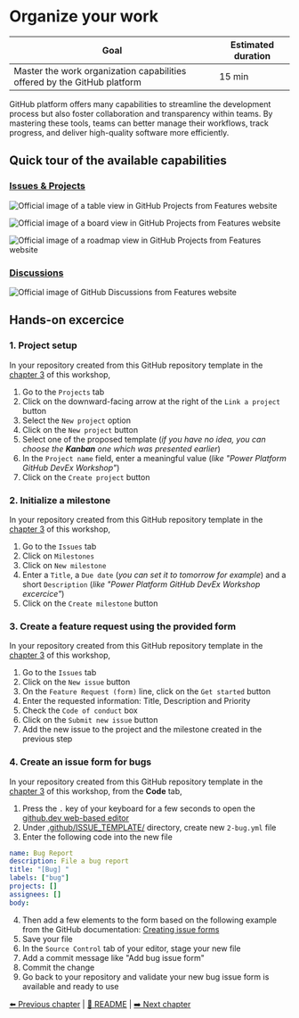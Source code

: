# Organize your work

| **Goal**                                                                 | **Estimated duration** |
| ------------------------------------------------------------------------ | ---------------------- |
| Master the work organization capabilities offered by the GitHub platform | 15 min                 |

GitHub platform offers many capabilities to streamline the development process but also foster collaboration and transparency within teams.
By mastering these tools, teams can better manage their workflows, track progress, and deliver high-quality software more efficiently.

## Quick tour of the available capabilities

### [Issues & Projects](https://github.com/features/issues)

![Official image of a table view in GitHub Projects from Features website](https://github.githubassets.com/assets/memex-view-table-ab6c736cecef.png?width=1824&format=webpll)

![Official image of a board view in GitHub Projects from Features website](https://github.githubassets.com/assets/memex-view-board-cebeb9984e53.png?width=1824&format=webpll)

![Official image of a roadmap view in GitHub Projects from Features website](https://github.githubassets.com/assets/memex-view-roadmap-55ec09564df0.png?width=1824&format=webpll)

### [Discussions](https://github.com/features/discussions)

![Official image of GitHub Discussions from Features website](https://github.githubassets.com/assets/overview-d34a37d61239.png?width=1033&format=webpll)

## Hands-on excercice

### 1. Project setup

In your repository created from this GitHub repository template in the [chapter 3](./03-InitializeWorkspace.md) of this workshop,
1. Go to the `Projects` tab
2. Click on the downward-facing arrow at the right of the `Link a project` button
3. Select the `New project` option
4. Click on the `New project` button
5. Select one of the proposed template (_if you have no idea, you can choose the **Kanban** one which was presented earlier_)
6. In the `Project name` field, enter a meaningful value (_like "Power Platform GitHub DevEx Workshop"_)
7. Click on the `Create project` button

### 2. Initialize a milestone

In your repository created from this GitHub repository template in the [chapter 3](./03-InitializeWorkspace.md) of this workshop,
1. Go to the `Issues` tab
2. Click on `Milestones`
3. Click on `New milestone`
4. Enter a `Title`, a `Due date` (_you can set it to tomorrow for example_) and a short `Description` (_like "Power Platform GitHub DevEx Workshop excercice"_)
5. Click on the `Create milestone` button

### 3. Create a feature request using the provided form

In your repository created from this GitHub repository template in the [chapter 3](./03-InitializeWorkspace.md) of this workshop,
1. Go to the `Issues` tab
2. Click on the `New issue` button
3. On the `Feature Request (form)` line, click on the `Get started` button
4. Enter the requested information: Title, Description and Priority
5. Check the `Code of conduct` box
6. Click on the `Submit new issue` button
7. Add the new issue to the project and the milestone created in the previous step

### 4. Create an issue form for bugs

In your repository created from this GitHub repository template in the [chapter 3](./03-InitializeWorkspace.md) of this workshop, from the **Code** tab,
1. Press the `.` key of your keyboard for a few seconds to open the [github.dev web-based editor](https://docs.github.com/en/codespaces/the-githubdev-web-based-editor)
2. Under [.github/ISSUE_TEMPLATE/](../.github/ISSUE_TEMPLATE/) directory, create new `2-bug.yml` file
3. Enter the following code into the new file

```yml
name: Bug Report
description: File a bug report
title: "[Bug] "
labels: ["bug"]
projects: []
assignees: []
body:
```

4. Then add a few elements to the form based on the following example from the GitHub documentation: [Creating issue forms](https://docs.github.com/en/communities/using-templates-to-encourage-useful-issues-and-pull-requests/configuring-issue-templates-for-your-repository#creating-issue-forms)
5. Save your file
6. In the `Source Control` tab of your editor, stage your new file
7. Add a commit message like "Add bug issue form"
8. Commit the change
9. Go back to your repository and validate your new bug issue form is available and ready to use

[⬅️ Previous chapter](./03-InitializeWorkspace.md) | [🏡 README](../README.md) | [➡️ Next chapter](./05-SomeALMSetup.md)